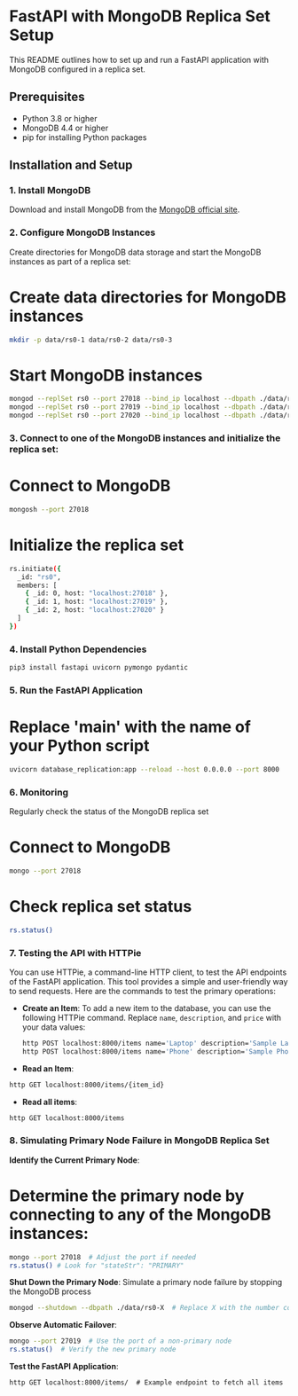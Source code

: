 # FastAPI with MongoDB Replica Set Setup

This README outlines how to set up and run a FastAPI application with MongoDB configured in a replica set.

## Prerequisites

- Python 3.8 or higher
- MongoDB 4.4 or higher
- pip for installing Python packages

## Installation and Setup

### 1. Install MongoDB

Download and install MongoDB from the [MongoDB official site](https://www.mongodb.com/try/download/community).

### 2. Configure MongoDB Instances

Create directories for MongoDB data storage and start the MongoDB instances as part of a replica set:

# Create data directories for MongoDB instances
```bash
mkdir -p data/rs0-1 data/rs0-2 data/rs0-3
```
# Start MongoDB instances
```bash
mongod --replSet rs0 --port 27018 --bind_ip localhost --dbpath ./data/rs0-1 --oplogSize 50
mongod --replSet rs0 --port 27019 --bind_ip localhost --dbpath ./data/rs0-2 --oplogSize 50
mongod --replSet rs0 --port 27020 --bind_ip localhost --dbpath ./data/rs0-3 --oplogSize 50
```
### 3. Connect to one of the MongoDB instances and initialize the replica set:

# Connect to MongoDB
```bash
mongosh --port 27018
```
# Initialize the replica set

```bash
rs.initiate({
  _id: "rs0",
  members: [
    { _id: 0, host: "localhost:27018" },
    { _id: 1, host: "localhost:27019" },
    { _id: 2, host: "localhost:27020" }
  ]
})
```

### 4. Install Python Dependencies
```bash
pip3 install fastapi uvicorn pymongo pydantic
```
### 5. Run the FastAPI Application

# Replace 'main' with the name of your Python script
```bash
uvicorn database_replication:app --reload --host 0.0.0.0 --port 8000
```

### 6. Monitoring

Regularly check the status of the MongoDB replica set

# Connect to MongoDB
```bash
mongo --port 27018
```
# Check replica set status
```bash
rs.status()
```

### 7. Testing the API with HTTPie
You can use HTTPie, a command-line HTTP client, to test the API endpoints of the FastAPI application. This tool provides a simple and user-friendly way to send requests. Here are the commands to test the primary operations:

- **Create an Item**:
  To add a new item to the database, you can use the following HTTPie command. Replace `name`, `description`, and `price` with your data values:
  ```bash
  http POST localhost:8000/items name='Laptop' description='Sample Laptop' price=999
  http POST localhost:8000/items name='Phone' description='Sample Phone' price=799
  ```

- **Read an Item**:

```bash
http GET localhost:8000/items/{item_id}
```

- **Read all items**:
```bash
http GET localhost:8000/items 
```

### 8. Simulating Primary Node Failure in MongoDB Replica Set

**Identify the Current Primary Node**:
   # Determine the primary node by connecting to any of the MongoDB instances:
   ```bash
   mongo --port 27018  # Adjust the port if needed
   rs.status() # Look for "stateStr": "PRIMARY"
   ```

**Shut Down the Primary Node**:
Simulate a primary node failure by stopping the MongoDB process 
   ```bash
   mongod --shutdown --dbpath ./data/rs0-X  # Replace X with the number corresponding to the primary node
```

**Observe Automatic Failover**:
```bash
mongo --port 27019  # Use the port of a non-primary node
rs.status()  # Verify the new primary node
```

**Test the FastAPI Application**:
```
http GET localhost:8000/items/  # Example endpoint to fetch all items
```

